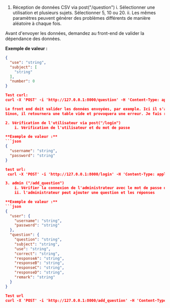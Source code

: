 1. Réception de données CSV via post("/question")
    i. Sélectionner une utilisation et plusieurs sujets. Sélectionner 5, 10 ou 20.
    ii. Les mêmes paramètres peuvent générer des problèmes différents de manière aléatoire à chaque fois.
    
Avant d'envoyer les données, demandez au front-end de valider la dépendance des données.

**Exemple de valeur :**
```json
{
  "use": "string",
  "subject": [
    "string"
  ],
  "number": 0
}

Test curl:
curl -X 'POST' -i 'http://127.0.0.1:8000/question' -H 'Content-Type: application/json'   -d '{ "use":"Test de positionnement","subject":["BDD", "Docker"],"number": 2}'

Le front end doit valider les données envoyées, par exemple. Ici il s'agit de "test de validation". Il ne peut donc pas choisir "BDD ou docker" dans le sujet.
Sinon, il retournera une table vide et provoquera une erreur. Je fais raise comme une erreur dans le programme

2. Vérification de l'utilisateur via post("/login")
    i. Vérification de l'utilisateur et du mot de passe

**Exemple de valeur :**
```json
{
  "username": "string",
  "password": "string"
}

test url:
 curl -X 'POST' -i 'http://127.0.0.1:8000/login' -H 'Content-Type: application/json'   -d '{"username":"alice","password":"wonderland"}'

3. admin ("/add_question")
    i. Vérifier la connexion de l'administrateur avec le mot de passe de l'administrateur
    ii. l'administrateur peut ajouter une question et les réponses

**Exemple de valeur :**
```json
{
  "user": {
    "username": "string",
    "password": "string"
  },
  "question": {
    "question": "string",
    "subject": "string",
    "use": "string",
    "correct": "string",
    "responseA": "string",
    "responseB": "string",
    "responseC": "string",
    "responseD": "string",
    "remark": "string"
  }
}

Test url
curl -X 'POST' -i 'http://127.0.0.1:8000/add_question' -H 'Content-Type: application/json'   -d '{"user":{"username":"Admin","password":"4dm1N"},"question":{"question":"add_question","subject":"add_subject","use":"add_use","correct":"add_correct","responseA":"add_responseA","responseB":"add_responseB","responseC":"add_responseC","responseD":"add_responseD","remark":"add_remark"} }'
